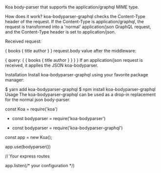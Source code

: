 Koa body-parser that supports the application/graphql MIME type.

How does it work?
koa-bodyparser-graphql checks the Content-Type header of the request. If the Content-Type is application/graphql, the request is transformed into a 'normal' application/json GraphQL request, and the Content-Type header is set to application/json.

Received request:

{
  books {
  	title
    author
	}
}
request.body value after the middleware:

{
  query: {
    {
      books {
  	    title
        author
	    }
    }
  }
}
If an application/json request is received, it applies the JSON koa-bodyparser.

Installation
Install koa-bodyparser-graphql using your favorite package manager:

$ yarn add koa-bodyparser-graphql
$ npm install koa-bodyparser-graphql
Usage
The koa-bodyparser-graphql can be used as a drop-in replacement for the normal json body-parser.

const Koa = require('koa')
- const bodyparser = require('koa-bodyparser')
+ const bodyparser = require('koa-bodyparser-graphql')

const app = new Koa();

app.use(bodyparser())

// Your express routes

app.listen(/* your configuration */)
